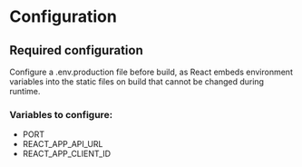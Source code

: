 # Configuration

## Required configuration

Configure a .env.production file before build, as React embeds environment variables into the static files on build that cannot be changed during runtime.

### Variables to configure:

- PORT
- REACT_APP_API_URL
- REACT_APP_CLIENT_ID
